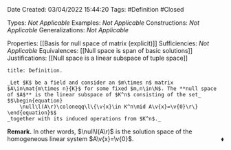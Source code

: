 <br />
<br />

Date Created: 03/04/2022 15:44:20
Tags: #Definition #Closed

Types: _Not Applicable_
Examples: _Not Applicable_
Constructions: _Not Applicable_
Generalizations: _Not Applicable_

Properties: [[Basis for null space of matrix (explicit)]]
Sufficiencies: _Not Applicable_
Equivalences: [[Null space is span of basic solutions]]
Justifications: [[Null space is a linear subspace of tuple space]]

``` ad-Definition
title: Definition.

_Let $K$ be a field and consider an $m\times n$ matrix $A\in\mat{m\times n}{K}$ for some fixed $m,n\in\N$. The **null space of $A$** is the linear subspace of $K^n$ consisting of the set_
$$\begin{equation}
    \null\l(A\r)\coloneqq\l\{\v{x}\in K^n\mid A\v{x}=\v{0}\r\}
\end{equation}$$
_together with its induced operations from $K^n$._

```

**Remark.** In other words, $\null\l(A\r)$ is the solution space of the homogeneous linear system $A\v{x}=\v{0}$.<span style="float:right;">$\blacklozenge$</span>
